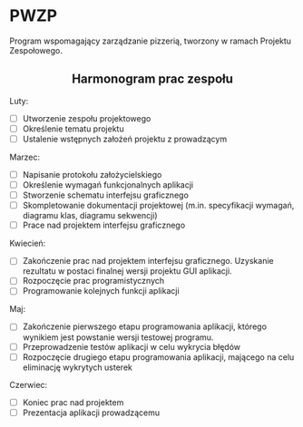# PWZP
Program wspomagający zarządzanie pizzerią, tworzony w ramach Projektu Zespołowego.

<center><h2>Harmonogram prac zespołu</h2></center>

Luty:
- [ ] Utworzenie zespołu projektowego
- [ ] Określenie tematu projektu
- [ ] Ustalenie wstępnych założeń projektu z prowadzącym

Marzec:
- [ ] Napisanie protokołu założycielskiego
- [ ] Określenie wymagań funkcjonalnych aplikacji
- [ ] Stworzenie schematu interfejsu graficznego
- [ ] Skompletowanie dokumentacji projektowej (m.in. specyfikacji wymagań, diagramu klas, diagramu sekwencji) 
- [ ] Prace nad projektem interfejsu graficznego

Kwiecień:
- [ ] Zakończenie prac nad projektem interfejsu graficznego. Uzyskanie rezultatu w postaci finalnej wersji projektu GUI aplikacji. 
- [ ] Rozpoczęcie prac programistycznych
- [ ] Programowanie kolejnych funkcji aplikacji

Maj:
- [ ] Zakończenie pierwszego etapu programowania aplikacji, którego wynikiem jest powstanie wersji testowej programu.
- [ ] Przeprowadzenie testów aplikacji w celu wykrycia błędów
- [ ] Rozpoczęcie drugiego etapu programowania aplikacji, mającego na celu eliminację wykrytych usterek

Czerwiec:
- [ ] Koniec prac nad projektem
- [ ] Prezentacja aplikacji prowadzącemu
